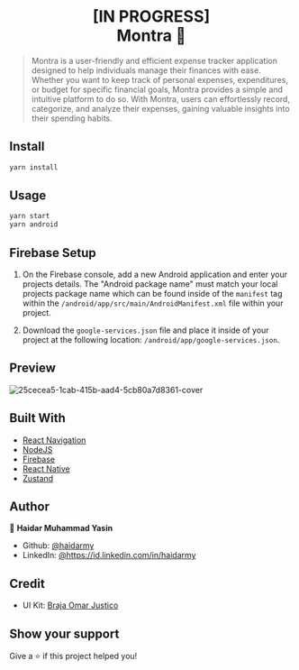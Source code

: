 <h1 align="center">[IN PROGRESS]<br>Montra 💸</h1>

> Montra is a user-friendly and efficient expense tracker application designed to help individuals manage their finances with ease. Whether you want to keep track of personal expenses, expenditures, or budget for specific financial goals, Montra provides a simple and intuitive platform to do so. With Montra, users can effortlessly record, categorize, and analyze their expenses, gaining valuable insights into their spending habits.

## Install

```sh
yarn install
```

## Usage

```sh
yarn start
yarn android
```
## Firebase Setup
1. On the Firebase console, add a new Android application and enter your projects details. The "Android package name" must match your local projects package name which can be found inside of the `manifest` tag within the `/android/app/src/main/AndroidManifest.xml` file within your project.

2. Download the `google-services.json` file and place it inside of your project at the following location: `/android/app/google-services.json`.
## Preview
![25cecea5-1cab-415b-aad4-5cb80a7d8361-cover](https://github.com/haidarmy/Montra/assets/39584334/e8442d6a-3ada-4869-bc86-7485ba67f16c)



## Built With

- [React Navigation](https://reactnavigation.org/)
- [NodeJS](https://nodejs.org/en/)
- [Firebase](https://firebase.google.com/)
- [React Native](https://reactnative.dev/)
- [Zustand](https://zustand-demo.pmnd.rs/)

## Author

👤 **Haidar Muhammad Yasin**

* Github: [@haidarmy](https://github.com/haidarmy)
* LinkedIn: [@https:\/\/id.linkedin.com\/in\/haidarmy](https://linkedin.com/in/https:\/\/id.linkedin.com\/in\/haidarmy)

## Credit
* UI Kit: [Braja Omar Justico](https://www.uistore.design/items/montra-expense-tracker-free-ui-kit-for-figma/)

## Show your support

Give a ⭐️ if this project helped you!

